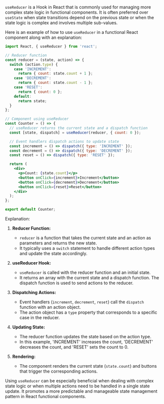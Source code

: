 `useReducer` is a Hook in React that is commonly used for managing more complex state logic in functional components. It is often preferred over `useState` when state transitions depend on the previous state or when the state logic is complex and involves multiple sub-values.

Here is an example of how to use `useReducer` in a functional React component along with an explanation:

```jsx
import React, { useReducer } from 'react';

// Reducer function
const reducer = (state, action) => {
  switch (action.type) {
    case 'INCREMENT':
      return { count: state.count + 1 };
    case 'DECREMENT':
      return { count: state.count - 1 };
    case 'RESET':
      return { count: 0 };
    default:
      return state;
  }
};

// Component using useReducer
const Counter = () => {
  // useReducer returns the current state and a dispatch function
  const [state, dispatch] = useReducer(reducer, { count: 0 });

  // Event handlers dispatch actions to update state
  const increment = () => dispatch({ type: 'INCREMENT' });
  const decrement = () => dispatch({ type: 'DECREMENT' });
  const reset = () => dispatch({ type: 'RESET' });

  return (
    <div>
      <p>Count: {state.count}</p>
      <button onClick={increment}>Increment</button>
      <button onClick={decrement}>Decrement</button>
      <button onClick={reset}>Reset</button>
    </div>
  );
};

export default Counter;
```

Explanation:

1. **Reducer Function:**
   - `reducer` is a function that takes the current state and an action as parameters and returns the new state.
   - It typically uses a `switch` statement to handle different action types and update the state accordingly.

2. **useReducer Hook:**
   - `useReducer` is called with the reducer function and an initial state.
   - It returns an array with the current state and a dispatch function. The dispatch function is used to send actions to the reducer.

3. **Dispatching Actions:**
   - Event handlers (`increment`, `decrement`, `reset`) call the `dispatch` function with an action object.
   - The action object has a `type` property that corresponds to a specific case in the reducer.

4. **Updating State:**
   - The reducer function updates the state based on the action type.
   - In this example, 'INCREMENT' increases the count, 'DECREMENT' decreases the count, and 'RESET' sets the count to 0.

5. **Rendering:**
   - The component renders the current state (`state.count`) and buttons that trigger the corresponding actions.

Using `useReducer` can be especially beneficial when dealing with complex state logic or when multiple actions need to be handled in a single state update. It promotes a more predictable and manageable state management pattern in React functional components.